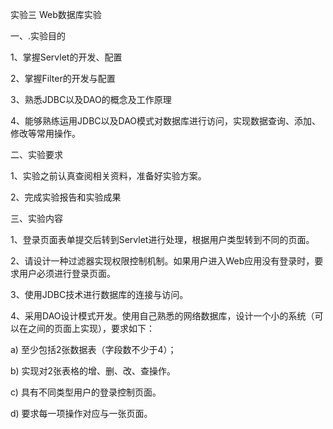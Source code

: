 实验三   Web数据库实验

一、.实验目的

1、掌握Servlet的开发、配置

2、掌握Filter的开发与配置

3、熟悉JDBC以及DAO的概念及工作原理

4、能够熟练运用JDBC以及DAO模式对数据库进行访问，实现数据查询、添加、修改等常用操作。

二、实验要求

1、实验之前认真查阅相关资料，准备好实验方案。

2、完成实验报告和实验成果

三、实验内容

1、登录页面表单提交后转到Servlet进行处理，根据用户类型转到不同的页面。

2、请设计一种过滤器实现权限控制机制。如果用户进入Web应用没有登录时，要求用户必须进行登录页面。

3、使用JDBC技术进行数据库的连接与访问。

4、采用DAO设计模式开发。使用自己熟悉的网络数据库，设计一个小的系统（可以在之间的页面上实现），要求如下：

a)   至少包括2张数据表（字段数不少于4）；

b)   实现对2张表格的增、删、改、查操作。

c)   具有不同类型用户的登录控制页面。

d)   要求每一项操作对应与一张页面。